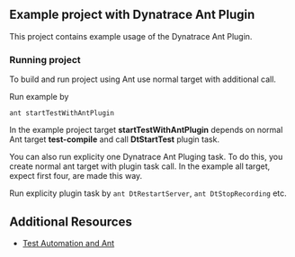 ## Example project with Dynatrace Ant Plugin

This project contains example usage of the Dynatrace Ant Plugin.

### Running project

To build and run project using Ant use normal target with additional call.

Run example by
```
ant startTestWithAntPlugin
```
In the example project target **startTestWithAntPlugin** depends on normal Ant target **test-compile** and call **DtStartTest** plugin task.

You can also run explicity one Dynatrace Ant Pluging task. To do this, you create normal ant target with plugin task call. In the example all target, expect first four, are made this way.

Run explicity plugin task by `ant DtRestartServer`, `ant DtStopRecording` etc.

## <a name="resources"></a>Additional Resources
- [Test Automation and Ant](https://community.dynatrace.com/community/display/DOCDT63/Test+Automation+and+Ant)